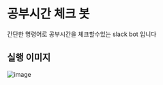 # 공부시간 체크 봇

간단한 명령어로 공부시간을 체크할수있는 slack bot 입니다

## 실행 이미지

![image](https://user-images.githubusercontent.com/59547369/98965606-96f0b900-254d-11eb-8837-56c23a9dc4eb.png)
